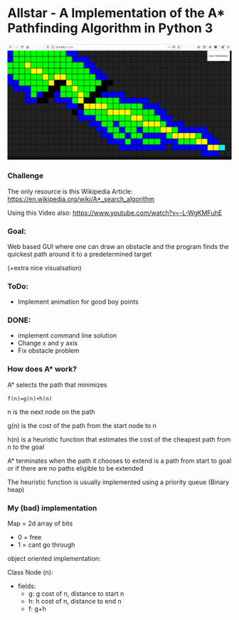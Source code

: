 # Allstar - A Implementation of the A* Pathfinding Algorithm in Python 3

![alt text](demo.png)


### Challenge

The only resource is this Wikipedia Article: https://en.wikipedia.org/wiki/A*_search_algorithm

Using this Video also: https://www.youtube.com/watch?v=-L-WgKMFuhE


### Goal: 

Web based GUI where one can draw an obstacle and the program finds the quickest path around it to a predetermined target

(+extra nice visualsation)

### ToDo:

* Implement animation for good boy points

### DONE:

* implement command line solution 
* Change x and y axis 
* Fix obstacle problem

### How does A* work?

A* selects the path that minimizes

    f(n)=g(n)+h(n)

n is the next node on the path

g(n) is the cost of the path from the start node to n

h(n) is a heuristic function that estimates the cost of the cheapest path from n to the goal 

A* terminates when the path it chooses to extend is a path from start to goal or if there are no paths eligible to be extended

The heuristic function is usually implemented using a priority queue (Binary heap)

### My (bad) implementation 

Map = 2d array of bits
* 0 = free
* 1 = cant go through

object oriented implementation:

Class Node (n): 
* fields: 
    * g: g cost of n, distance to start n
    * h: h cost of n, distance to end n
    * f: g+h
